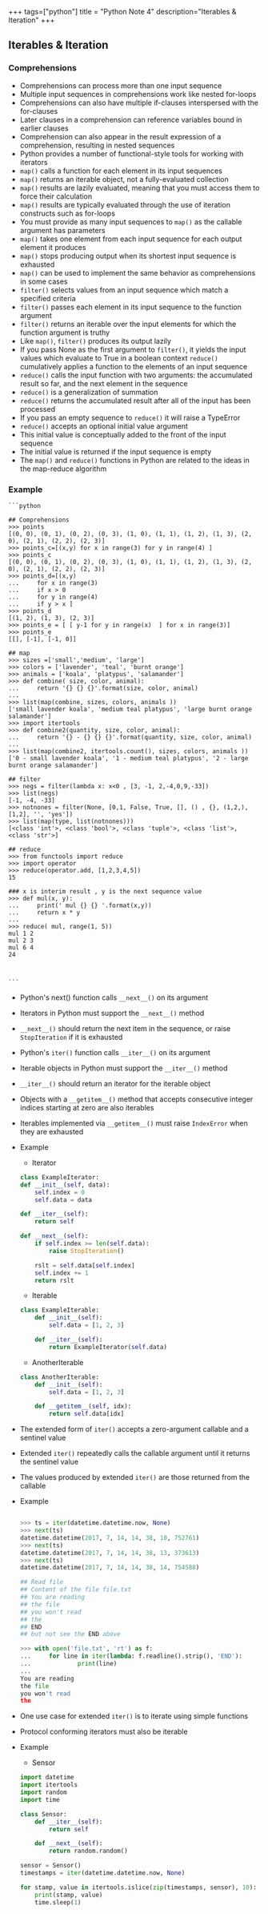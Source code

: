 +++
tags=["python"]
title = "Python Note 4"
description="Iterables & Iteration"
+++

## Iterables & Iteration

### Comprehensions

* Comprehensions can process more than one input sequence
* Multiple input sequences in comprehensions work like nested for-loops
* Comprehensions can also have multiple if-clauses interspersed with the for-clauses
* Later clauses in a comprehension can reference variables bound in earlier clauses
* Comprehension can also appear in the result expression of a comprehension, resulting in nested sequences
* Python provides a number of functional-style tools for working with iterators
* `map()` calls a function for each element in its input sequences
* `map()` returns an iterable object, not a fully-evaluated collection
* `map()` results are lazily evaluated, meaning that you must access them to
force their calculation
* `map()` results are typically evaluated through the use of iteration constructs such as for-loops
* You must provide as many input sequences to `map()` as the callable argument has parameters
* `map()` takes one element from each input sequence for each output element
it produces
* `map()` stops producing output when its shortest input sequence is exhausted 
* `map()` can be used to implement the same behavior as comprehensions in some cases
* `filter()` selects values from an input sequence which match a specified criteria
* `filter()` passes each element in its input sequence to the function argument
* `filter()` returns an iterable over the input elements for which the function argument is truthy
* Like `map()`, `filter()` produces its output lazily
* If you pass None as the first argument to `filter()`, it yields the input values which evaluate to True in a boolean context `reduce()` cumulatively applies a function to the elements of an input sequence
* `reduce()` calls the input function with two arguments: the accumulated result so far, and the next element in the sequence
* `reduce()` is a generalization of summation
* `reduce()` returns the accumulated result after all of the input has been processed
* If you pass an empty sequence to `reduce()` it will raise a TypeError
* `reduce()` accepts an optional initial value argument
* This initial value is conceptually added to the front of the input sequence
* The initial value is returned if the input sequence is empty
* The `map()` and `reduce()` functions in Python are related to the ideas in the map-reduce algorithm 

### Example 
    
    ```python

    ## Comprehensions    
    >>> points
    [(0, 0), (0, 1), (0, 2), (0, 3), (1, 0), (1, 1), (1, 2), (1, 3), (2, 0), (2, 1), (2, 2), (2, 3)]
    >>> points_c=[(x,y) for x in range(3) for y in range(4) ]
    >>> points_c
    [(0, 0), (0, 1), (0, 2), (0, 3), (1, 0), (1, 1), (1, 2), (1, 3), (2, 0), (2, 1), (2, 2), (2, 3)]
    >>> points_d=[(x,y)
    ...     for x in range(3)
    ...     if x > 0
    ...     for y in range(4)
    ...     if y > x ]
    >>> points_d
    [(1, 2), (1, 3), (2, 3)]
    >>> points_e = [ [ y-1 for y in range(x)  ] for x in range(3)]
    >>> points_e
    [[], [-1], [-1, 0]]

    ## map
    >>> sizes =['small','medium', 'large']
    >>> colors = ['lavender', 'teal', 'burnt orange']
    >>> animals = ['koala', 'platypus', 'salamander']
    >>> def combine( size, color, animal):
    ...     return '{} {} {}'.format(size, color, animal)
    ...
    >>> list(map(combine, sizes, colors, animals ))
    ['small lavender koala', 'medium teal platypus', 'large burnt orange salamander']
    >>> import itertools
    >>> def combine2(quantity, size, color, animal):
    ...     return '{} - {} {} {}'.format(quantity, size, color, animal)
    ...
    >>> list(map(combine2, itertools.count(), sizes, colors, animals ))
    ['0 - small lavender koala', '1 - medium teal platypus', '2 - large burnt orange salamander']

    ## filter
    >>> negs = filter(lambda x: x<0 , [3, -1, 2,-4,0,9,-33])
    >>> list(negs)
    [-1, -4, -33]
    >>> notnones = filter(None, [0,1, False, True, [], () , {}, (1,2,), [1,2], '', 'yes'])
    >>> list(map(type, list(notnones)))
    [<class 'int'>, <class 'bool'>, <class 'tuple'>, <class 'list'>, <class 'str'>]

    ## reduce
    >>> from functools import reduce
    >>> import operator
    >>> reduce(operator.add, [1,2,3,4,5])
    15

    ### x is interim result , y is the next sequence value
    >>> def mul(x, y):
    ...     print(' mul {} {} '.format(x,y))
    ...     return x * y
    ...
    >>> reduce( mul, range(1, 5))
    mul 1 2
    mul 2 3
    mul 6 4
    24



    ```

* Python's next() function calls `__next__()` on its argument
* Iterators in Python must support the `__next__()` method
* `__next__()` should return the next item in the sequence, or raise `StopIteration` if it is exhausted
* Python's `iter()` function calls `__iter__()` on its argument
* Iterable objects in Python must support the `__iter__()` method
* `__iter__()` should return an iterator for the iterable object
* Objects with a `__getitem__()` method that accepts consecutive integer indices starting at zero are also iterables
* Iterables implemented via `__getitem__()` must raise `IndexError` when they are exhausted
* Example

    * Iterator

    ```python
    class ExampleIterator:
    def __init__(self, data):
        self.index = 0
        self.data = data

    def __iter__(self):
        return self

    def __next__(self):
        if self.index >= len(self.data):
            raise StopIteration()

        rslt = self.data[self.index]
        self.index += 1
        return rslt
    ```


    * Iterable
    
    ```python
    class ExampleIterable:
        def __init__(self):
            self.data = [1, 2, 3]

        def __iter__(self):
            return ExampleIterator(self.data)
    ```

    * AnotherIterable

    ```python
    class AnotherIterable:
        def __init__(self):
            self.data = [1, 2, 3]

        def __getitem__(self, idx):
            return self.data[idx]
    ```

* The extended form of `iter()` accepts a zero-argument callable and a sentinel value
* Extended `iter()` repeatedly calls the callable argument until it returns the sentinel value
* The values produced by extended `iter()` are those returned from the callable
* Example

    ```python

    >>> ts = iter(datetime.datetime.now, None)
    >>> next(ts)
    datetime.datetime(2017, 7, 14, 14, 38, 10, 752761)
    >>> next(ts)
    datetime.datetime(2017, 7, 14, 14, 38, 13, 373613)
    >>> next(ts)
    datetime.datetime(2017, 7, 14, 14, 38, 14, 754588)

    ## Read file 
    ## Content of the file file.txt
    ## You are reading 
    ## the file
    ## you won't read 
    ## the 
    ## END
    ## but not see the END above

    >>> with open('file.txt', 'rt') as f:
    ...     for line in iter(lambda: f.readline().strip(), 'END'):
    ...             print(line)
    ...
    You are reading
    the file
    you won't read
    the
    ```

* One use case for extended `iter()` is to iterate using simple functions
* Protocol conforming iterators must also be iterable
* Example 

    * Sensor

    ```python
    import datetime
    import itertools
    import random
    import time

    class Sensor:
        def __iter__(self):
            return self

        def __next__(self):
            return random.random()

    sensor = Sensor()
    timestamps = iter(datetime.datetime.now, None)

    for stamp, value in itertools.islice(zip(timestamps, sensor), 10):
        print(stamp, value)
        time.sleep(1)

    ```



